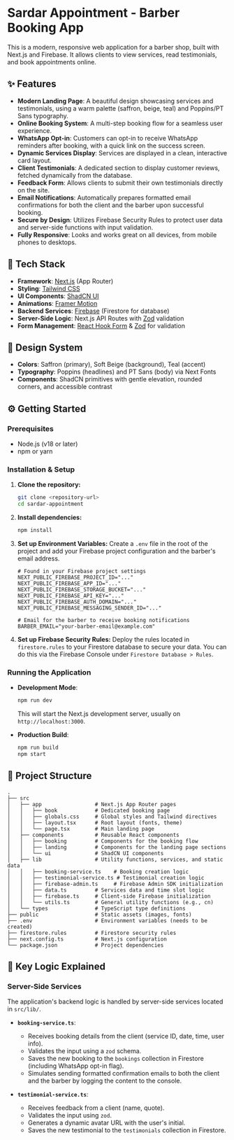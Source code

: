 # Sardar Appointment - Barber Booking App

This is a modern, responsive web application for a barber shop, built with Next.js and Firebase. It allows clients to view services, read testimonials, and book appointments online.

## ✨ Features

- **Modern Landing Page**: A beautiful design showcasing services and testimonials, using a warm palette (saffron, beige, teal) and Poppins/PT Sans typography.
- **Online Booking System**: A multi-step booking flow for a seamless user experience.
- **WhatsApp Opt-in**: Customers can opt-in to receive WhatsApp reminders after booking, with a quick link on the success screen.
- **Dynamic Services Display**: Services are displayed in a clean, interactive card layout.
- **Client Testimonials**: A dedicated section to display customer reviews, fetched dynamically from the database.
- **Feedback Form**: Allows clients to submit their own testimonials directly on the site.
- **Email Notifications**: Automatically prepares formatted email confirmations for both the client and the barber upon successful booking.
- **Secure by Design**: Utilizes Firebase Security Rules to protect user data and server-side functions with input validation.
- **Fully Responsive**: Looks and works great on all devices, from mobile phones to desktops.

## 🚀 Tech Stack

- **Framework**: [Next.js](https://nextjs.org/) (App Router)
- **Styling**: [Tailwind CSS](https://tailwindcss.com/)
- **UI Components**: [ShadCN UI](https://ui.shadcn.com/)
- **Animations**: [Framer Motion](https://www.framer.com/motion/)
- **Backend Services**: [Firebase](https://firebase.google.com/) (Firestore for database)
- **Server-Side Logic**: Next.js API Routes with [Zod](https://zod.dev/) validation
- **Form Management**: [React Hook Form](https://react-hook-form.com/) & [Zod](https://zod.dev/) for validation

## 🎨 Design System

- **Colors**: Saffron (primary), Soft Beige (background), Teal (accent)
- **Typography**: Poppins (headlines) and PT Sans (body) via Next Fonts
- **Components**: ShadCN primitives with gentle elevation, rounded corners, and accessible contrast

## ⚙️ Getting Started

### Prerequisites

- Node.js (v18 or later)
- npm or yarn

### Installation & Setup

1.  **Clone the repository:**
    ```bash
    git clone <repository-url>
    cd sardar-appointment
    ```

2.  **Install dependencies:**
    ```bash
    npm install
    ```

3.  **Set up Environment Variables:**
    Create a `.env` file in the root of the project and add your Firebase project configuration and the barber's email address.

    ```env
    # Found in your Firebase project settings
    NEXT_PUBLIC_FIREBASE_PROJECT_ID="..."
    NEXT_PUBLIC_FIREBASE_APP_ID="..."
    NEXT_PUBLIC_FIREBASE_STORAGE_BUCKET="..."
    NEXT_PUBLIC_FIREBASE_API_KEY="..."
    NEXT_PUBLIC_FIREBASE_AUTH_DOMAIN="..."
    NEXT_PUBLIC_FIREBASE_MESSAGING_SENDER_ID="..."
    
    # Email for the barber to receive booking notifications
    BARBER_EMAIL="your-barber-email@example.com"
    ```

4.  **Set up Firebase Security Rules:**
    Deploy the rules located in `firestore.rules` to your Firestore database to secure your data. You can do this via the Firebase Console under `Firestore Database > Rules`.

### Running the Application

-   **Development Mode**:
    ```bash
    npm run dev
    ```
    This will start the Next.js development server, usually on `http://localhost:3000`.

-   **Production Build**:
    ```bash
    npm run build
    npm start
    ```

## 📂 Project Structure

```
.
├── src
│   ├── app                 # Next.js App Router pages
│   │   ├── book            # Dedicated booking page
│   │   ├── globals.css     # Global styles and Tailwind directives
│   │   ├── layout.tsx      # Root layout (fonts, theme)
│   │   └── page.tsx        # Main landing page
│   ├── components          # Reusable React components
│   │   ├── booking         # Components for the booking flow
│   │   ├── landing         # Components for the landing page sections
│   │   └── ui              # ShadCN UI components
│   ├── lib                 # Utility functions, services, and static data
│   │   ├── booking-service.ts    # Booking creation logic
│   │   ├── testimonial-service.ts # Testimonial creation logic
│   │   ├── firebase-admin.ts     # Firebase Admin SDK initialization
│   │   ├── data.ts         # Services data and time slot logic
│   │   ├── firebase.ts     # Client-side Firebase initialization
│   │   └── utils.ts        # General utility functions (e.g., cn)
│   └── types               # TypeScript type definitions
├── public                  # Static assets (images, fonts)
├── .env                    # Environment variables (needs to be created)
├── firestore.rules         # Firestore security rules
├── next.config.ts          # Next.js configuration
└── package.json            # Project dependencies
```

## 🧠 Key Logic Explained

### Server-Side Services

The application's backend logic is handled by server-side services located in `src/lib/`.

-   **`booking-service.ts`**:
    -   Receives booking details from the client (service ID, date, time, user info).
    -   Validates the input using a `zod` schema.
    -   Saves the new booking to the `bookings` collection in Firestore (including WhatsApp opt-in flag).
    -   Simulates sending formatted confirmation emails to both the client and the barber by logging the content to the console.

-   **`testimonial-service.ts`**:
    -   Receives feedback from a client (name, quote).
    -   Validates the input using `zod`.
    -   Generates a dynamic avatar URL with the user's initial.
    -   Saves the new testimonial to the `testimonials` collection in Firestore.